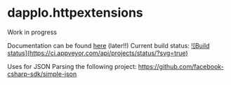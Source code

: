 dapplo.httpextensions
=====================
Work in progress

Documentation can be found [here](http://www.dapplo.net/blocks/Dapplo.HttpExtensions.html) (later!!)
Current build status: [![Build status](https://ci.appveyor.com/api/projects/status/<key here>?svg=true)](https://ci.appveyor.com/project/dapplo/dapplo-httpextensions)

Uses for JSON Parsing the following project: https://github.com/facebook-csharp-sdk/simple-json
